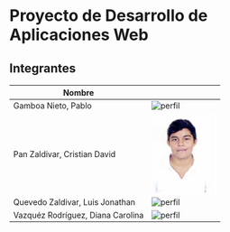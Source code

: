 # Proyecto de Desarrollo de Aplicaciones Web

## Integrantes 

| Nombre | <!-- --> |
|--------|-|
|Gamboa Nieto, Pablo|![perfil](/img/)|
|Pan Zaldivar, Cristian David| ![perfil](/img/cristianPan.jpeg)|
|Quevedo Zaldivar, Luis Jonathan|![perfil](/img/)|
|Vazquéz Rodríguez, Diana Carolina|![perfil](/img/) |
